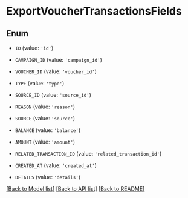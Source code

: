# ExportVoucherTransactionsFields


## Enum

* `ID` (value: `'id'`)

* `CAMPAIGN_ID` (value: `'campaign_id'`)

* `VOUCHER_ID` (value: `'voucher_id'`)

* `TYPE` (value: `'type'`)

* `SOURCE_ID` (value: `'source_id'`)

* `REASON` (value: `'reason'`)

* `SOURCE` (value: `'source'`)

* `BALANCE` (value: `'balance'`)

* `AMOUNT` (value: `'amount'`)

* `RELATED_TRANSACTION_ID` (value: `'related_transaction_id'`)

* `CREATED_AT` (value: `'created_at'`)

* `DETAILS` (value: `'details'`)

[[Back to Model list]](../README.md#documentation-for-models) [[Back to API list]](../README.md#documentation-for-api-endpoints) [[Back to README]](../README.md)


